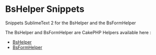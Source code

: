 BsHelper Snippets
=======================

Snippets SublimeText 2 for the BsHelper and the BsFormHelper

The BsHelper and BsFormHelper are CakePHP Helpers available here : 

* [BsHelper](https://github.com/WebAndCow/CakePHP-Bootstrap-3-HtmlHelper "Bootstrap Helper for CakePHP")
* [BsFormHelper](https://github.com/WebAndCow/CakePHP-Bootstrap-3-FormHelper "Bootstrap Form Helper for CakePHP")
